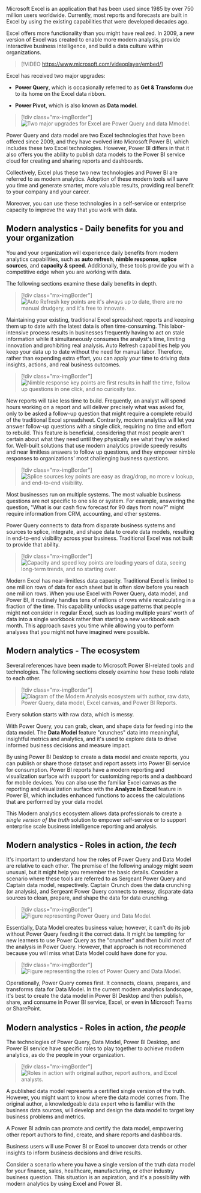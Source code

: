 Microsoft Excel is an application that has been used since 1985 by over 750 million users worldwide. Currently, most reports and forecasts are built in Excel by using the existing capabilities that were developed decades ago.

Excel offers more functionality than you might have realized. In 2009, a new version of Excel was created to enable more modern analysis, provide interactive business intelligence, and build a data culture within organizations.

> [!VIDEO https://www.microsoft.com/videoplayer/embed/]

Excel has received two major upgrades:

-   **Power Query**, which is occasionally referred to as **Get & Transform** due to its home on the Excel data ribbon.

-   **Power Pivot**, which is also known as **Data model**.

> [!div class="mx-imgBorder"]
> ![Two major upgrades for Excel are Power Query and data Mmodel.](../media/upgrades.png)

Power Query and data model are two Excel technologies that have been offered since 2009, and they have evolved into Microsoft Power BI, which includes these two Excel technologies. However, Power BI differs in that it also offers you the ability to publish data models to the Power BI service cloud for creating and sharing reports and dashboards.

Collectively, Excel plus these two new technologies and Power BI are referred to as modern analytics. Adoption of these modern tools will save you time and generate smarter, more valuable results, providing real benefit to your company and your career.

Moreover, you can use these technologies in a self-service or enterprise capacity to improve the way that you work with data.

## Modern analystics - Daily benefits for you and your organization

You and your organization will experience daily benefits from modern analytics capabilities, such as **auto refresh**, **nimble response**, **splice sources**, and **capacity & speed**. Additionally, these tools provide you with a competitive edge when you are working with data.

The following sections examine these daily benefits in depth.

> [!div class="mx-imgBorder"]
> ![Auto Refresh key points are it's always up to date, there are no manual drudgery, and it's free to innovate.](../media/auto-refresh.png)

Maintaining your existing, traditional Excel spreadsheet reports and keeping them up to date with the latest data is often time-consuming. This labor-intensive process results in businesses frequently having to act on stale information while it simultaneously consumes the analyst's time, limiting innovation and prohibiting real analysis. Auto Refresh capabilities help you keep your data up to date without the need for manual labor. Therefore, rather than expending extra effort, you can apply your time to driving data insights, actions, and real business outcomes.

> [!div class="mx-imgBorder"]
> ![Nimble response key points are first results in half the time, follow up questions in one click, and no curiosity tax.](../media/nimble-response.png)

New reports will take less time to build. Frequently, an analyst will spend hours working on a report and will deliver precisely what was asked for, only to be asked a follow-up question that might require a complete rebuild of the traditional Excel spreadsheet. Contrarily, modern analytics will let you answer follow-up questions with a single click, requiring no time and effort to rebuild. This feature is beneficial, considering that most people aren't certain about what they need until they physically see what they've asked for. Well-built solutions that use modern analytics provide speedy results and near limitless answers to follow up questions, and they empower nimble responses to organizations' most challenging business questions.

> [!div class="mx-imgBorder"]
> ![Splice sources key points are easy as drag/drop, no more v lookup, and end-to-end visibility.](../media/splice-sources.png)

Most businesses run on multiple systems. The most valuable business questions are not specific to one silo or system. For example, answering the question, "What is our cash flow forecast for 90 days from now?" might require information from CRM, accounting, and other systems.

Power Query connects to data from disparate business systems and sources to splice, integrate, and shape data to create data models, resulting in end-to-end visibility across your business. Traditional Excel was not built to provide that ability.

> [!div class="mx-imgBorder"]
> ![Capacity and speed key points are loading years of data, seeing long-term trends, and no starting over.](../media/capacity-speed.png)

Modern Excel has near-limitless data capacity. Traditional Excel is limited to one million rows of data for each sheet but is often slow before you reach one million rows. When you use Excel with Power Query, data model, and Power BI, it routinely handles tens of millions of rows while recalculating in a fraction of the time. This capability unlocks usage patterns that people might not consider in regular Excel, such as loading multiple years' worth of data into a single workbook rather than starting a new workbook each month. This approach saves you time while allowing you to perform analyses that you might not have imagined were possible.

## Modern analytics - The ecosystem

Several references have been made to Microsoft Power BI-related tools and technologies. The following sections closely examine how these tools relate to each other. 

> [!div class="mx-imgBorder"]
> ![Diagram of the Modern Analysis ecosystem with author, raw data, Power Query, data model, Excel canvas, and Power BI Reports.](../media/ecosystem.png)

Every solution starts with raw data, which is messy.

With Power Query, you can grab, clean, and shape data for feeding into the data model. The **Data Model** feature "crunches" data into meaningful, insightful metrics and analytics, and it's used to explore data to drive informed business decisions and measure impact.

By using Power BI Desktop to create a data model and create reports, you can publish or share those dataset and report assets into Power BI service for consumption. Power BI reports have a modern reporting and visualization surface with support for customizing reports and a dashboard for mobile devices. You can also use the familiar Excel canvas as the reporting and visualization surface with the **Analyze In Excel** feature in Power BI, which includes enhanced functions to access the calculations that are performed by your data model.

This Modern analytics ecosystem allows data professionals to create a *single version of the truth* solution to empower self-service or to support enterprise scale business intelligence reporting and analysis.

## Modern analystics - Roles in action, *the tech*

It's important to understand how the roles of Power Query and Data Model are relative to each other. The premise of the following analogy might seem unusual, but it might help you remember the basic details. Consider a scenario where these tools are referred to as Sergeant Power Query and Captain data model, respectively. Captain Crunch does the data crunching (or analysis), and Sergeant Power Query connects to messy, disparate data sources to clean, prepare, and shape the data for data crunching.

> [!div class="mx-imgBorder"]
> ![Figure representing Power Query and Data Model.](../media/power-query-data-model.png)

Essentially, Data Model creates business value; however, it can't do its job without Power Query feeding it the correct data. It might be tempting for new learners to use Power Query as the "cruncher" and then build most of the analysis in Power Query. However, that approach is not recommened because you will miss what Data Model could have done for you.

> [!div class="mx-imgBorder"]
> ![Figure representing the roles of Power Query and Data Model.](../media/roles.png)

Operationally, Power Query comes first. It connects, cleans, prepares, and transforms data for Data Model. In the current modern analytics landscape, it's best to create the data model in Power BI Desktop and then publish, share, and consume in Power BI service, Excel, or even in Microsoft Teams or SharePoint.

## Modern analystics - Roles in action, *the people*

The technologies of Power Query, Data Model, Power BI Desktop, and Power BI service have specific roles to play together to achieve modern analytics, as do the people in your organization.

> [!div class="mx-imgBorder"]
> ![Roles in action with original author, report authors, and Excel analysts.](../media/roles-action.png)

A published data model represents a certified single version of the truth. However, you might want to know where the data model comes from. The original author, a knowledgeable data expert who is familiar with the business data sources, will develop and design the data model to target key business problems and metrics.

A Power BI admin can promote and certify the data model, empowering other report authors to find, create, and share reports and dashboards.

Business users will use Power BI or Excel to uncover data trends or other insights to inform business decisions and drive results.

Consider a scenario where you have a single version of the truth data model for your finance, sales, healthcare, manufacturing, or other industry business question. This situation is an aspiration, and it's a possibility with modern analytics by using Excel and Power BI.
